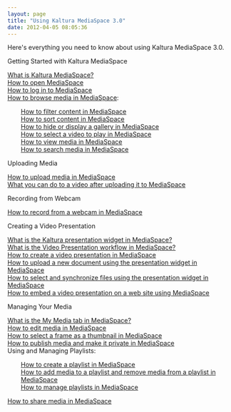 ```yaml
---
layout: page
title: "Using Kaltura MediaSpace 3.0"
date: 2012-04-05 08:05:36
---
```


Here's everything you need to know about using Kaltura MediaSpace 3.0.

<p class="mce-heading-2">
  <a name="GettingStarted"></a>Getting Started with <span>Kaltura MediaSpace</span>
</p>

<a href="http://knowledge.kaltura.com/faq/what-kaltura-mediaspace" target="_blank">What is Kaltura MediaSpace?</a>  
<a href="http://knowledge.kaltura.com/faq/how-open-mediaspace" target="_blank">How to open MediaSpace</a>  
<a href="http://knowledge.kaltura.com/faq/how-log-mediaspace" target="_blank">How to log in to MediaSpace</a>  
<a href="http://knowledge.kaltura.com/faq/how-browse-media-mediaspace" target="_blank">How to browse media in MediaSpace</a>:  

<p style="padding-left: 30px;">
  <a href="http://knowledge.kaltura.com/faq/how-filter-content-mediaspace" target="_blank">How to filter content in MediaSpace</a><br /><a href="http://knowledge.kaltura.com/faq/how-sort-content-mediaspace" target="_blank">How to sort content in MediaSpace</a><br /><a href="http://knowledge.kaltura.com/faq/how-hide-or-display-gallery-mediaspace" target="_blank">How to hide or display a gallery in MediaSpace</a><br /><a href="http://knowledge.kaltura.com/faq/how-select-video-play-mediaspace" target="_blank">How to select a video to play in MediaSpace</a><br /><a href="http://knowledge.kaltura.com/faq/how-view-media-mediaspace" target="_blank">How to view media in MediaSpace</a><br /><a href="http://knowledge.kaltura.com/faq/how-search-media-mediaspace" target="_blank">How to search media in MediaSpace</a>
</p>

<p class="mce-heading-2">
  <a name="UploadingMedia"></a>Uploading Media
</p>

<a href="http://knowledge.kaltura.com/faq/how-upload-media-mediaspace" target="_blank">How to upload media in MediaSpace</a>  
<a href="http://knowledge.kaltura.com/faq/what-you-can-do-video-after-uploading-it-mediaspace" target="_blank">What you can do to a video after uploading it to MediaSpace</a> 

<p class="mce-heading-2">
  <a name="RecordingfromWebcam"></a>Recording from Webcam
</p>

<a href="http://knowledge.kaltura.com/faq/how-record-webcam-mediaspace" target="_blank">How to record from a webcam in MediaSpace</a> 

<p class="mce-heading-2">
  <a name="CreatingaVideoPresentation"></a>Creating a Video Presentation
</p>

<a href="http://knowledge.kaltura.com/faq/what-kaltura-presentation-widget-mediaspace" target="_blank">What is the Kaltura presentation widget in MediaSpace?</a>  
<a href="http://knowledge.kaltura.com/faq/what-video-presentation-workflow-mediaspace" target="_blank">What is the Video Presentation workflow in MediaSpace?</a>  
<a href="http://knowledge.kaltura.com/faq/how-create-video-presentation-mediaspace" target="_blank">How to create a video presentation in MediaSpace</a>  
<a href="http://knowledge.kaltura.com/faq/how-upload-new-document-using-presentation-widget-mediaspace" target="_blank">How to upload a new document using the presentation widget in MediaSpace</a>  
<a href="http://knowledge.kaltura.com/faq/how-select-and-synchronize-files-using-presentation-widget-mediaspace" target="_blank">How to select and synchronize files using the presentation widget in MediaSpace</a>  
<a href="http://knowledge.kaltura.com/faq/how-embed-video-presentation-web-site-using-mediaspace" target="_blank">How to embed a video presentation on a web site using MediaSpace</a>

<p class="mce-heading-2">
  <a name="ManagingYourMedia"></a>Managing Your Media
</p>

<a href="http://knowledge.kaltura.com/faq/what-my-media-tab-mediaspace" target="_blank">What is the My Media tab in MediaSpace?</a>  
<a href="http://knowledge.kaltura.com/faq/how-edit-media-mediaspace" target="_blank">How to edit media in MediaSpace</a>  
<a href="http://knowledge.kaltura.com/faq/how-select-frame-thumbnail-mediaspace" target="_blank">How to select a frame as a thumbnail in MediaSpace</a>  
<a href="http://knowledge.kaltura.com/faq/how-publish-media-and-make-it-private-mediaspace" target="_blank">How to publish media and make it private in MediaSpace</a>  
Using and Managing Playlists:

<p style="padding-left: 30px;">
  <a href="http://knowledge.kaltura.com/faq/how-create-playlist-mediaspace" target="_blank">How to create a playlist in MediaSpace</a><br /><a href="http://knowledge.kaltura.com/faq/how-add-media-playlist-and-remove-media-playlist-mediaspace" target="_blank">How to add media to a playlist and remove media from a playlist in MediaSpace</a><br /><a href="http://knowledge.kaltura.com/faq/how-manage-playlists-mediaspace" target="_blank">How to manage playlists in MediaSpace</a>
</p>

<a href="http://knowledge.kaltura.com/faq/how-share-media-mediaspace" target="_blank">How to share media in MediaSpace</a>